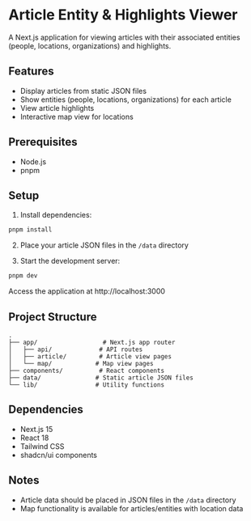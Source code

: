 # Article Entity & Highlights Viewer

A Next.js application for viewing articles with their associated entities (people, locations, organizations) and highlights.

## Features

- Display articles from static JSON files
- Show entities (people, locations, organizations) for each article
- View article highlights 
- Interactive map view for locations

## Prerequisites

- Node.js
- pnpm

## Setup

1. Install dependencies:
```bash
pnpm install
```

2. Place your article JSON files in the `/data` directory

3. Start the development server:
```bash
pnpm dev
```

Access the application at http://localhost:3000

## Project Structure

```
.
├── app/                  # Next.js app router
│   ├── api/             # API routes
│   ├── article/         # Article view pages
│   └── map/            # Map view pages
├── components/          # React components
├── data/               # Static article JSON files
└── lib/                # Utility functions
```

## Dependencies

- Next.js 15
- React 18
- Tailwind CSS
- shadcn/ui components

## Notes

- Article data should be placed in JSON files in the `/data` directory
- Map functionality is available for articles/entities with location data